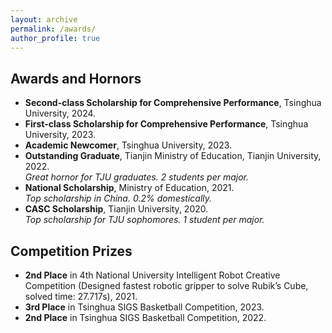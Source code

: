 ```yaml
---
layout: archive
permalink: /awards/
author_profile: true
---
```


## Awards and Hornors
* **Second-class Scholarship for Comprehensive Performance**, Tsinghua University, 2024.  
* **First-class Scholarship for Comprehensive Performance**, Tsinghua University, 2023.
* **Academic Newcomer**, Tsinghua University, 2023.
* **Outstanding Graduate**, Tianjin Ministry of Education, Tianjin University, 2022.  
  *Great hornor for TJU graduates. 2 students per major.*
* **National Scholarship**, Ministry of Education, 2021.  
  *Top scholarship in China. 0.2% domestically.*
* **CASC Scholarship**, Tianjin University, 2020.  
  *Top scholarship for TJU sophomores. 1 student per major.*

## Competition Prizes
* **2nd Place** in 4th National University Intelligent Robot Creative Competition (Designed fastest robotic gripper to solve Rubik’s Cube, solved time: 27.717s), 2021.
* **3rd Place** in Tsinghua SIGS Basketball Competition, 2023.
* **2nd Place** in Tsinghua SIGS Basketball Competition, 2022.

